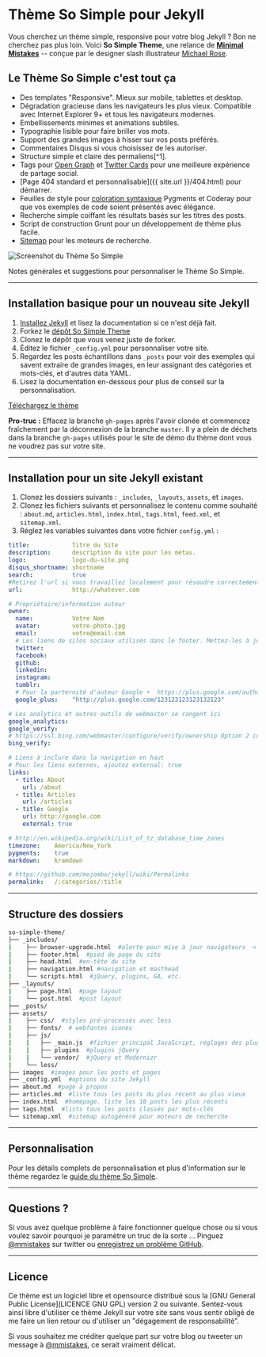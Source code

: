 # Thème So Simple pour Jekyll

Vous cherchez un thème simple, responsive pour votre blog Jekyll ? Bon ne cherchez pas plus loin. Voici  **So Simple Theme**, une relance de [**Minimal Mistakes**](http://mmistakes.github.io/minimal-mistakes/) -- conçue par le designer slash illustrateur [Michael Rose](http://mademistakes.com).

## Le Thème So Simple c'est tout ça 

* Des templates "Responsive". Mieux sur mobile, tablettes et desktop.
* Dégradation gracieuse dans les navigateurs les plus vieux. Compatible avec Internet Explorer 9+ et tous les navigateurs modernes.
* Embellissements minimes et animations subtiles.
* Typographie lisible pour faire briller vos mots.
* Support des grandes images à hisser sur vos posts préférés.
* Commentaires Disqus si vous choisissez de les autoriser.
* Structure simple et claire des permaliens[^1].
* Tags pour [Open Graph](https://developers.facebook.com/docs/opengraph/) et [Twitter Cards](https://dev.twitter.com/docs/cards) pour une meilleure expérience de partage social.
* [Page 404 standard et personnalisable]({{ site.url }}/404.html) pour démarrer.
* Feuilles de style pour [coloration syntaxique](http://mmistakes.github.io/articles/so-simple-theme/code-highlighting-post/) Pygments et Coderay pour que vos exemples de code soient présentés avec élégance.
* Recherche simple coiffant les résultats basés sur les titres des posts.
* Script de construction Grunt pour un développement de thème plus facile.
* [Sitemap](https://github.com/mmistakes/so-simple-theme/blob/master/sitemap.xml) pour les moteurs de recherche.

![Screenshot du Thème So Simple](http://mmistakes.github.io/so-simple-theme/images/so-simple-theme-preview.jpg)

Notes générales et suggestions pour personnaliser le Thème So Simple.

---

## Installation basique pour un nouveau site Jekyll

1. [Installez Jekyll](http://jekyllrb.com) et lisez la documentation si ce n'est déjà fait.
2. Forkez le [dépôt So Simple Theme](https://github.com/mmistakes/so-simple-theme/fork)
3. Clonez le dépôt que vous venez juste de forker.
4. Éditez le fichier `_config.yml` pour personnaliser votre site.
5. Regardez les posts échantillons dans `_posts` pour voir des exemples qui savent extraire de grandes images, en leur assignant des catégories et mots-clés, et d'autres data YAML.
6. Lisez la documentation en-dessous pour plus de conseil sur la personnalisation.

[Téléchargez le thème](http://mmistakes.github.io/so-simple-theme)

**Pro-truc :** Effacez la branche `gh-pages` après l'avoir clonée et commencez fraîchement par la déconnexion de la branche  `master`. Il y a plein de déchets dans la branche `gh-pages` utilisés pour le site de démo du thème dont vous ne voudrez pas sur votre site.

---

## Installation pour un site Jekyll existant

1. Clonez les dossiers suivants : `_includes`, `_layouts`, `assets`, et `images`.
2. Clonez les fichiers suivants et personnalisez le contenu comme souhaité : `about.md`, `articles.html`, `index.html`, `tags.html`, `feed.xml`, et `sitemap.xml`.
3. Réglez les variables suivantes dans votre fichier `config.yml` :

``` yaml
title:            Titre du Site
description:      description du site pour les métas.
logo:             logo-du-site.png
disqus_shortname: shortname
search:           true
#Retirez l'url si vous travaillez localement pour résoudre correctement les urls de base
url:              http://whatever.com

# Propriétaire/information auteur
owner:
  name:           Votre Nom
  avatar:         votre-photo.jpg
  email:          votre@email.com
  # Les liens de silos sociaux utilisés dans le footer. Mettez-les à jour et retirez-les à votre guise.
  twitter:
  facebook:
  github:
  linkedin:
  instagram:
  tumblr:
  # Pour la parternité d'auteur Google +  https://plus.google.com/authorship
  google_plus:    "http://plus.google.com/123123123123132123"

# Les analytics et autres outils de webmaster se rangent ici
google_analytics:
google_verify:
# https://ssl.bing.com/webmaster/configure/verify/ownership Option 2 content= goes here
bing_verify:

# Liens à inclure dans la navigation en haut
# Pour les liens externes, ajoutez external: true
links:
  - title: About
    url: /about
  - title: Articles
    url: /articles
  - title: Google
    url: http://google.com
    external: true

# http://en.wikipedia.org/wiki/List_of_tz_database_time_zones
timezone:    America/New_York
pygments:    true
markdown:    kramdown

# https://github.com/mojombo/jekyll/wiki/Permalinks
permalink:   /:categories/:title
```

---

## Structure des dossiers

``` bash
so-simple-theme/
├── _includes/
|    ├── browser-upgrade.html  #alerte pour mise à jour navigateurs  < IE8
|    ├── footer.html  #pied de page du site
|    ├── head.html  #en-tête du site
|    ├── navigation.html #navigation et masthead
|    └── scripts.html  #jQuery, plugins, GA, etc.
├── _layouts/
|    ├── page.html  #page layout
|    └── post.html  #post layout
├── _posts/
├── assets/
|    ├── css/  #styles pré-processés avec less
|    ├── fonts/  # webfontes icones 
|    ├── js/
|    |   ├── _main.js  #fichier principal JavaScript, réglages des plugins, etc
|    |   ├── plugins  #plugins jQuery
|    |   └── vendor/  #jQuery et Modernizr
|    └── less/
├── images  #images pour les posts et pages
├── _config.yml  #options du site Jekyll
├── about.md  #page à propos
├── articles.md  #liste tous les posts du plus récent au plus vieux
├── index.html  #homepage. liste les 10 posts les plus récents
├── tags.html  #lists tous les posts classés par mots-clés
└── sitemap.xml  #sitemap autogénéré pour moteurs de recherche
```

---

## Personnalisation

Pour les détails complets de personnalisation et plus d'information sur le thème regardez le [guide du thème So Simple](http://mmistakes.github.io/so-simple-theme/theme-setup/).

---

## Questions ?

Si vous avez quelque problème à faire fonctionner quelque chose ou si vous voulez savoir pourquoi je paramètre un truc de la sorte ... Pinguez  [@mmistakes](http://twitter.com/mmistakes) sur twitter ou [enregistrez un problème GitHub](https://github.com/mmistakes/so-simple-theme/issues/new).

---

## Licence

Ce thème est un logiciel libre et opensource distribué sous la [GNU General Public License](LICENCE GNU GPL) version 2 ou suivante. Sentez-vous ainsi libre d'utiliser ce thème Jekyll sur votre site sans vous sentir obligé de me faire un lien retour ou d'utiliser un "dégagement de responsabilité".

Si vous souhaitez me créditer quelque part sur votre blog ou tweeter un message à [@mmistakes](https://twitter.com/mmistakes), ce serait vraiment délicat.
